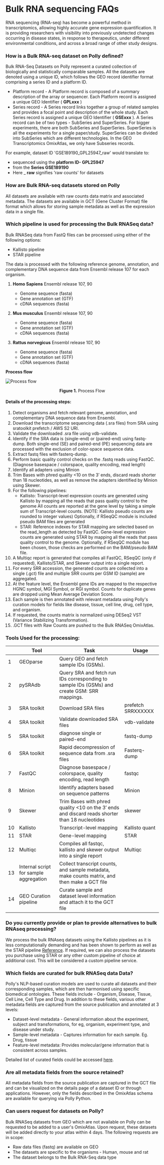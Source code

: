 # Bulk RNA sequencing FAQs

RNA sequencing (RNA-seq) has become a powerful method in transcriptomics, allowing highly accurate gene expression quantification. It is providing researchers with visibility into previously undetected changes occurring in disease states, in response to therapeutics, under different environmental conditions, and across a broad range of other study designs.

### How is a Bulk RNA-seq dataset on Polly defined?

Bulk RNA-Seq Datasets on Polly represent a curated collection of biologically and statistically comparable samples. All the datasets are denoted using a unique ID, which follows the GEO record identifier format comprising a series ID and a platform ID.

- Platform record - A Platform record is composed of a summary description of the array or sequencer. Each Platform record is assigned a unique GEO Identifier ( **GPLxxx** )
- Series record - A Series record links together a group of related samples and provides a focal point and description of the whole study. Each Series record is assigned a unique GEO Identifier ( **GSExxx** ). A Series record can be of two types - SubSeries and SuperSeries. For bigger experiments, there are both SubSeries and SuperSeries. SuperSeries is all the experiments for a single paper/study. SuperSeries can be divided into SubSeries which are different technologies. In the GEO Transcriptomics OmixAtlas, we only have Subseries records.

For example, dataset ID 'GSE189190\_GPL25947\_raw' would translate to:

- sequenced using the **platform ID- GPL25947**
- from the **Series GSE189190**
- Here \_ **raw** signifies 'raw counts' for datasets

### How are Bulk RNA-seq datasets stored on Polly

All datasets are available with raw counts data matrix and associated metadata. The datasets are available in GCT (Gene Cluster Format) file format which allows for storing sample metadata as well as the expression data in a single file.

### Which pipeline is used for processing the Bulk RNASeq data?

Bulk RNASeq data from FastQ files can be processed using either of the following options:

- Kallisto pipeline
- STAR pipeline

The data is processed with the following reference genome, annotation, and complementary DNA sequence data from Ensembl release 107 for each organism.

1. **Homo Sapiens** Ensembl release 107, 90
   
    - Genome sequence (fasta)
    - Gene annotation set (GTF)
    - cDNA sequences (fasta)
      
2. **Mus musculus** Ensembl release 107, 90
   
    - Genome sequence (fasta)
    - Gene annotation set (GTF)
    - cDNA sequences (fasta)
      
3. **Rattus norvegicus** Ensembl release 107, 90
   
    - Genome sequence (fasta)
    - Gene annotation set (GTF)
    - cDNA sequences (fasta)


**Process flow**

![Process flow](../../img/OmixAtlas-Images/Bulk_RNA.jpg) <center>**Figure 1.** Process Flow</center>

#### Details of the processing steps:

1. Detect organisms and fetch relevant genome, annotation, and complementary DNA sequence data from Ensembl.
2. Download the transcriptome sequencing data (.sra files) from SRA using sratoolkit prefetch / AWS S2 URI.
3. Validate the downloaded .sra file using vdb-validate.
4. Identify if the SRA data is (single-end) or (paired-end) using fastq-dump. Both single-end (SE) and paired-end (PE) sequencing data are processed with the exclusion of color-space sequence data.
5. Extract fastq files with fasterq-dump.
6. Perform basic quality control checks on the .fastq reads using FastQC. (Diagnose basespace / colorspace, quality encoding, read length)
7. Identify all adapters using Minion
8. Trim Bases with phred quality <10 on the 3′ ends, discard reads shorter than 18 nucleotides, as well as remove the adapters identified by Minion using Skewer.
9. For the following pipelines:
    - Kallisto:
      Transcript-level expression counts are generated using Kallisto by mapping all the reads that pass quality control to the genome
      All counts are reported at the gene level by taking a simple sum of Transcript-level counts. (NOTE: Kallisto pseudo counts are rounded to       integer values)
      Optionally, if RSeqQC module is included pseudo BAM files are generated
    -  STAR:
      Reference indexes for STAR mapping are selected based on the read_length as detected by FastQC.
      Gene-level expression counts are generated using STAR by mapping all the reads that pass quality control to the genome.
      Optionally, if RSeqQC module has been chosen, those checks are performed on the BAM/pseudo BAM file.
10. A Multiqc report is generated that compiles all FastQC, RSeqQC (only if requested), Kallisto/STAR, and Skewer output into a single report.
11. For every SRR accession, the generated counts are collected into a single (.gct) file and multiple SRR counts per GSM ID (sample) are aggregated.
12. At the feature level, the Ensembl gene IDs are mapped to the respective HGNC symbol, MGI Symbol, or RGI symbol. Counts for duplicate genes are dropped using Mean Average Deviation Score.
13. Each sample is then annotated with relevant metadata using Polly's curation models for fields like disease, tissue, cell line, drug, cell type, and organism.
14. If requested, the counts matrix is normalized using DESeq2 VST (Variance Stabilizing Transformation).
15. .GCT files with Raw Counts are pushed to the Bulk RNASeq OmixAtlas.

### Tools Used for the processing:

| | **Tool** | **Task** | **Usage** |
| --- | --- | --- | --- |
| 1 | GEOparse | Query GEO and fetch sample IDs (GSMs). | |
| 2 | pySRAdb | Query SRA and fetch run IDs corresponding to sample IDs (GSMs) and create GSM: SRR mappings. | |
| 3 | SRA toolkit | Download SRA files | prefetch SRRXXXXXX |
| 4 | SRA toolkit |Validate downloaded SRA files | vdb-validate |
| 5 | SRA toolkit |diagnose single or paired-end | fastq-dump |
| 6 | SRA toolkit |Rapid decompression of sequence data from .sra files | Fasterq-dump |
| 7 | FastQC | Diagnose basespace / colorspace, quality encoding, read length | fastqc |
| 8 | Minion | Identify adapters based on sequence patterns | Minion |
| 9 | Skewer | Trim Bases with phred quality <10 on the 3′ ends and discard reads shorter than 18 nucleotides | skewer |
| 10 | Kallisto | Transcript-level mapping | Kallisto quant |
| 11 | STAR | Gene-level mapping | STAR |
| 12 | Multiqc  | Compiles all fastqc, kallisto and skewer output into a single report | Multiqc |
| 13 | Internal script for sample aggregation | Collect transcript counts, and sample metadata,  make counts matrix, and then make a GCT file | 
| 14 | GEO Curation pipeline | Curate sample and dataset level information and attach it to the GCT file | |

### **Do you currently provide or plan to provide alternatives to bulk RNAseq processing?**

We process the bulk RNAseq datasets using the Kallisto pipelines as it is less computationally demanding and has been shown to perform as well as the STAR pipeline [Reference](https://www.nature.com/articles/s41467-018-03751-6#Sec9). If required, we can also process the datasets you purchase using STAR or any other custom pipeline of choice at additional cost. This will be considered a custom pipeline service.

### **Which fields are curated for bulk RNASeq data Data?**

Polly's NLP-based curation models are used to curate all datasets and their corresponding samples, which are then harmonised using specific biomedical ontologies. 
These fields include - Organism, Disease, Tissue, Cell Line, Cell Type and Drug. 
In addition to these fields, various other metadata fields are captured from the source publication and annotated at 3 levels:

- Dataset-level metadata - General information about the experiment, subject and transformations, for eg, organism, experiment type, and disease under study.
- Sample-level metadata - Captures information for each sample. Eg. Drug, tissue
- Feature-level metadata: Provides molecular/gene information that is consistent across samples.

Detailed list of curated fields could be accessed [here](https://docs.elucidata.io/OmixAtlas/Curating%20OA/Curating_OA_BulkRNAseq.html).

### Are all metadata fields from the source retained?

All metadata fields from the source publication are captured in the GCT file and can be visualized on the details page of a dataset ID or through applications. However, only the fields described in the OmixAtlas schema are available for querying via Polly Python.

### Can users request for datasets on Polly?

Bulk RNASeq datasets from GEO which are not available on Polly can be requested to be added to a user's OmixAtlas. Upon request, these datasets will be added directly to your atlas within 4 days. The following requests are in scope:

- Raw data files (fastq) are available on GEO
- The datasets are specific to the organisms - Human, mouse and rat
- The dataset belongs to the Bulk RNA-Seq data type
